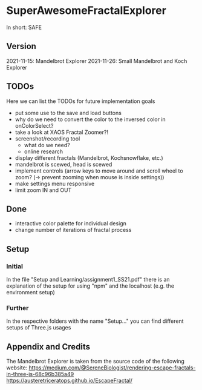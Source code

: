 # SuperAwesomeFractalExplorer
In short: SAFE

## Version

2021-11-15: Mandelbrot Explorer
2021-11-26: Small Mandelbrot and Koch Explorer

## TODOs

Here we can list the TODOs for future implementation goals

* put some use to the save and load buttons
* why do we need to convert the color to the inversed color in onColorSelect?
* take a look at XAOS Fractal Zoomer?!
* screenshot/recording tool
	+ what do we need?
	+ online research
* display different fractals (Mandelbrot, Kochsnowflake, etc.)
* mandelbrot is scewed, head is scewed
* implement controls (arrow keys to move around and scroll wheel to zoom? (-> prevent zooming when mouse is inside settings))
* make settings menu responsive
* limit zoom IN and OUT

## Done

* interactive color palette for individual design
* change number of iterations of fractal process

## Setup

### Initial

In the file "Setup and Learning/assignment1_SS21.pdf" there is an explanation of the setup for using "npm" and the localhost (e.g. the environment setup)

### Further

In the respective folders with the name "Setup..." you can find different setups of Three.js usages

## Appendix and Credits

The Mandelbrot Explorer is taken from the source code of the following website:
https://medium.com/@SereneBiologist/rendering-escape-fractals-in-three-js-68c96b385a49
https://austeretriceratops.github.io/EscapeFractal/
